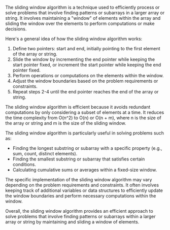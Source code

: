The sliding window algorithm is a technique used to efficiently process or solve problems that involve finding patterns or subarrays in a larger array or string. It involves maintaining a "window" of elements within the array and sliding the window over the elements to perform computations or make decisions.

Here's a general idea of how the sliding window algorithm works:

1. Define two pointers: start and end, initially pointing to the first element of the array or string.
2. Slide the window by incrementing the end pointer while keeping the start pointer fixed, or increment the start pointer while keeping the end pointer fixed.
3. Perform operations or computations on the elements within the window.
4. Adjust the window boundaries based on the problem requirements or constraints.
5. Repeat steps 2-4 until the end pointer reaches the end of the array or string.

The sliding window algorithm is efficient because it avoids redundant computations by only considering a subset of elements at a time. It reduces the time complexity from O(n^2) to O(n) or O(n + m), where n is the size of the array or string and m is the size of the sliding window.

The sliding window algorithm is particularly useful in solving problems such as:

- Finding the longest substring or subarray with a specific property (e.g., sum, count, distinct elements).
- Finding the smallest substring or subarray that satisfies certain conditions.
- Calculating cumulative sums or averages within a fixed-size window.

The specific implementation of the sliding window algorithm may vary depending on the problem requirements and constraints. It often involves keeping track of additional variables or data structures to efficiently update the window boundaries and perform necessary computations within the window.

Overall, the sliding window algorithm provides an efficient approach to solve problems that involve finding patterns or subarrays within a larger array or string by maintaining and sliding a window of elements.
